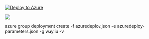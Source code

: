 [![Deploy to Azure](http://azuredeploy.net/deploybutton.png)](https://azuredeploy.net/?repository=https://github.com/azure-appservice-samples/ToDoApp)

<a href="https://azuredeploy.net/?repository=https://github.com/azure-appservice-samples/ToDoApp" target="_blank">
    <img src="http://azuredeploy.net/deploybutton.png"/>
</a>

azure group deployment create -f azuredeploy.json -e azuredeploy-parameters.json -g wayliu -v